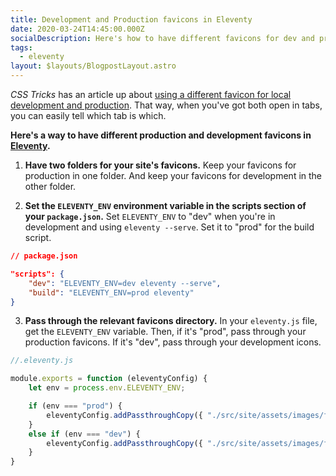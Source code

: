 ```yaml
---
title: Development and Production favicons in Eleventy
date: 2020-03-24T14:45:00.000Z
socialDescription: Here's how to have different favicons for dev and prod in 11ty
tags:
  - eleventy
layout: $layouts/BlogpostLayout.astro
---
```


*CSS Tricks* has an article up about [using a different favicon for local development and production](https://css-tricks.com/different-favicon-for-development). That way, when you've got both open in tabs, you can easily tell which tab is which.

**Here's a way to have different production and development favicons in [Eleventy](https://www.11ty.dev).**

1. **Have two folders for your site's favicons.** Keep your favicons for production in one folder. And keep your favicons for development in the other folder.

2. **Set the `ELEVENTY_ENV` environment variable in the scripts section of your `package.json`.** Set `ELEVENTY_ENV` to "dev" when you're in development and using `eleventy --serve`. Set it to "prod" for the build script.

```json
// package.json

"scripts": {
    "dev": "ELEVENTY_ENV=dev eleventy --serve",
    "build": "ELEVENTY_ENV=prod eleventy"
}
```


3. **Pass through the relevant favicons directory.** In your `eleventy.js` file, get the `ELEVENTY_ENV` variable. Then, if it's "prod", pass through your production favicons. If it's "dev", pass through your development icons.

```js
//.eleventy.js

module.exports = function (eleventyConfig) {
    let env = process.env.ELEVENTY_ENV;

    if (env === "prod") {
        eleventyConfig.addPassthroughCopy({ "./src/site/assets/images/favicons_prod": "/" });
    }
    else if (env === "dev") {
        eleventyConfig.addPassthroughCopy({ "./src/site/assets/images/favicons_dev": "/" });
    }
}
```
